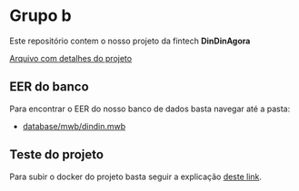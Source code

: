 # Grupo b

Este repositório contem o nosso projeto da fintech **DinDinAgora**

[Arquivo com detalhes do projeto](/arquivosMateria/projeto_integrado_MBA_IAML_2022_Arq_Dados_Relacional.pdf)

## EER do banco

Para encontrar o EER do nosso banco de dados basta navegar até a pasta:

- [database/mwb/dindin.mwb](/database/mwb)

## Teste do projeto

Para subir o docker do projeto basta seguir a explicação [deste link](/database/docker).
